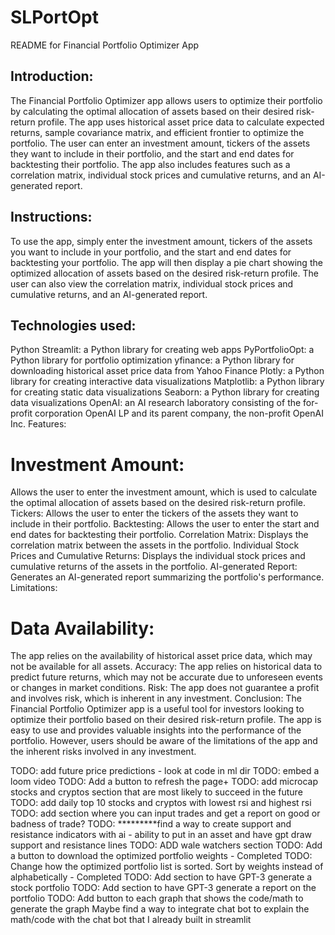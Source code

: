 # SLPortOpt
README for Financial Portfolio Optimizer App

## Introduction:
The Financial Portfolio Optimizer app allows users to optimize their portfolio by calculating the optimal allocation of assets based on their desired risk-return profile. The app uses historical asset price data to calculate expected returns, sample covariance matrix, and efficient frontier to optimize the portfolio. The user can enter an investment amount, tickers of the assets they want to include in their portfolio, and the start and end dates for backtesting their portfolio. The app also includes features such as a correlation matrix, individual stock prices and cumulative returns, and an AI-generated report.

## Instructions:
To use the app, simply enter the investment amount, tickers of the assets you want to include in your portfolio, and the start and end dates for backtesting your portfolio. The app will then display a pie chart showing the optimized allocation of assets based on the desired risk-return profile. The user can also view the correlation matrix, individual stock prices and cumulative returns, and an AI-generated report.

## Technologies used:

Python
Streamlit: a Python library for creating web apps
PyPortfolioOpt: a Python library for portfolio optimization
yfinance: a Python library for downloading historical asset price data from Yahoo Finance
Plotly: a Python library for creating interactive data visualizations
Matplotlib: a Python library for creating static data visualizations
Seaborn: a Python library for creating data visualizations
OpenAI: an AI research laboratory consisting of the for-profit corporation OpenAI LP and its parent company, the non-profit OpenAI Inc.
Features:

# Investment Amount: 
Allows the user to enter the investment amount, which is used to calculate the optimal allocation of assets based on the desired risk-return profile.
Tickers: Allows the user to enter the tickers of the assets they want to include in their portfolio.
Backtesting: Allows the user to enter the start and end dates for backtesting their portfolio.
Correlation Matrix: Displays the correlation matrix between the assets in the portfolio.
Individual Stock Prices and Cumulative Returns: Displays the individual stock prices and cumulative returns of the assets in the portfolio.
AI-generated Report: Generates an AI-generated report summarizing the portfolio's performance.
Limitations:

# Data Availability: 
The app relies on the availability of historical asset price data, which may not be available for all assets.
Accuracy: The app relies on historical data to predict future returns, which may not be accurate due to unforeseen events or changes in market conditions.
Risk: The app does not guarantee a profit and involves risk, which is inherent in any investment.
Conclusion:
The Financial Portfolio Optimizer app is a useful tool for investors looking to optimize their portfolio based on their desired risk-return profile. The app is easy to use and provides valuable insights into the performance of the portfolio. However, users should be aware of the limitations of the app and the inherent risks involved in any investment.



TODO: add future price predictions - look at code in ml dir
TODO: embed a loom video 
TODO: Add a button to refresh the page+
TODO: add microcap stocks and cryptos section that are most likely to succeed in the future
TODO: add daily top 10 stocks and cryptos with lowest rsi and highest rsi
TODO: add section where you can input trades and get a report on good or badness of trade? 
TODO: *********find a way to create support and resistance indicators with ai - ability to put in an asset and have gpt draw support and resistance lines 
TODO: ADD wale watchers section
TODO: Add a button to download the optimized portfolio weights - Completed
TODO: Change how the optimized portfolio list is sorted. Sort by weights instead of alphabetically - Completed
TODO: Add section to have GPT-3 generate a stock portfolio
TODO: Add section to have GPT-3 generate a report on the portfolio
TODO: Add button to each graph that shows the code/math to generate the graph
Maybe find a way to integrate chat bot to explain the math/code with the chat bot that I already built in streamlit
